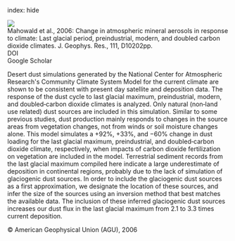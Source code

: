 index: hide

<div class="Citation">
    <div class="Citation-thumb CitationThumb-linked"  data-href="https://doi.org/10.1029/2005jd006653">
      <img src="https://static.claimspace.cloud/climate-study-static/refs/thumbs/11/Mahowald_et_al_2006-thumb.png" />
    </div>

  <div class="Citation-body">
    <div class="Citation-text">Mahowald et al., 2006: Change in atmospheric mineral aerosols in response to climate: Last glacial period, preindustrial, modern, and doubled carbon dioxide climates. <span class="Article-journal">J. Geophys. Res., </span><span class="Article-volume">111, </span>D10202pp.</div>
    <div class="Citation-links">
      <div class="CitationLink" data-href="https://doi.org/10.1029/2005jd006653">
        <div class="CitationLink-icon CitationLink-Doi"></div>
        <div class="CitationLink-text">DOI</div>
      </div>
      <div class="CitationLink" data-href="https://scholar.google.com/scholar?q=10.1029/2005jd006653">
        <div class="CitationLink-icon CitationLink-Scholar"></div>
        <div class="CitationLink-text">Google Scholar</div>
      </div>
    </div>
  </div>
</div>

Desert dust simulations generated by the National Center for Atmospheric Research's Community Climate System Model for the current climate are shown to be consistent with present day satellite and deposition data. The response of the dust cycle to last glacial maximum, preindustrial, modern, and doubled‐carbon dioxide climates is analyzed. Only natural (non‐land use related) dust sources are included in this simulation. Similar to some previous studies, dust production mainly responds to changes in the source areas from vegetation changes, not from winds or soil moisture changes alone. This model simulates a +92%, +33%, and −60% change in dust loading for the last glacial maximum, preindustrial, and doubled‐carbon dioxide climate, respectively, when impacts of carbon dioxide fertilization on vegetation are included in the model. Terrestrial sediment records from the last glacial maximum compiled here indicate a large underestimate of deposition in continental regions, probably due to the lack of simulation of glaciogenic dust sources. In order to include the glaciogenic dust sources as a first approximation, we designate the location of these sources, and infer the size of the sources using an inversion method that best matches the available data. The inclusion of these inferred glaciogenic dust sources increases our dust flux in the last glacial maximum from 2.1 to 3.3 times current deposition.

<div class="Citation-copy">
&copy; American Geophysical Union (AGU), 2006
</div>